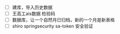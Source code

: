 - [ ] 建库，导入历史数据
- [ ] 王高工ais数据 检验码
- [ ] 数据库，让一个自然月已归档，新的一个月是新表格
- [ ] shiro springsecurity sa-token 安全验证